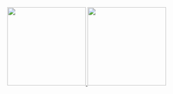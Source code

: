 <div>
  <a href="https://github.com/Alex-Ruzsicska">
  <img height="180em" src="https://github-readme-stats.vercel.app/api?username=Alex-Ruzsicska&show_icons=true&theme=dracula&include_all_commits=true&count_private=true"/>
  <img height="180em" src="https://github-readme-stats.vercel.app/api/top-langs/?username=Alex-Ruzsicska&layout=compact&langs_count=7&theme=dracula"/>
</div>
